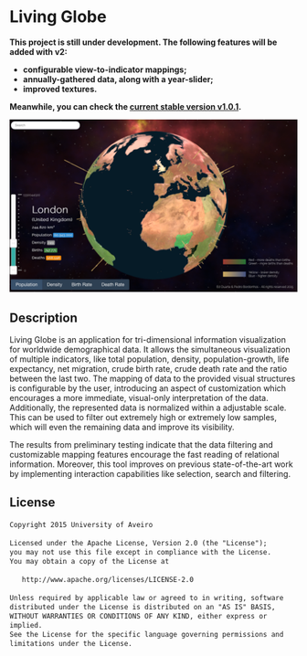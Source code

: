 # Living Globe

**This project is still under development. The following features will be added
with v2:**
- **configurable view-to-indicator mappings;**
- **annually-gathered data, along with a year-slider;**
- **improved textures.**

**Meanwhile, you can check the [current stable version v1.0.1](https://cdn.rawgit.com/edduarte/living-globe/master/index.html).**

![Screenshot](screenshot.png)

## Description

Living Globe is an application for tri-dimensional information visualization
for worldwide demographical data. It allows the simultaneous visualization of
multiple indicators, like total population, density, population-growth, life
expectancy, net migration, crude birth rate, crude death rate and the ratio
between the last two. The mapping of data to the provided visual structures is
configurable by the user, introducing an aspect of customization which
encourages a more immediate, visual-only interpretation of the data.
Additionally, the represented data is normalized within a adjustable scale.
This can be used to filter out extremely high or extremely low samples, which
will even the remaining data and improve its visibility.

The results from preliminary testing indicate that the data filtering and
customizable mapping features encourage the fast reading of relational
information. Moreover, this tool improves on previous state-of-the-art work by
implementing interaction capabilities like selection, search and filtering.

## License

    Copyright 2015 University of Aveiro

    Licensed under the Apache License, Version 2.0 (the "License");
    you may not use this file except in compliance with the License.
    You may obtain a copy of the License at

       http://www.apache.org/licenses/LICENSE-2.0

    Unless required by applicable law or agreed to in writing, software
    distributed under the License is distributed on an "AS IS" BASIS,
    WITHOUT WARRANTIES OR CONDITIONS OF ANY KIND, either express or implied.
    See the License for the specific language governing permissions and
    limitations under the License.
